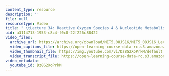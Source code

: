 ```yaml
---
content_type: resource
description: ''
file: null
resourcetype: Video
title: " \tLecture 34: Reactive Oxygen Species 4 & Nucleotide Metabolism 1"
uid: a3114713-1953-c8c4-f0c8-22f226c88422
video_files:
  archive_url: https://archive.org/download/MIT5.08JS16/MIT5_08JS16_Lecture_34_300k.mp4
  video_captions_file: https://open-learning-course-data-rc.s3.amazonaws.com/5-08j-biological-chemistry-ii-spring-2016/2e2163f5b79153d8af5e63662d2b9b91_Dz8G2XoPrkM.vtt
  video_thumbnail_file: https://img.youtube.com/vi/Dz8G2XoPrkM/default.jpg
  video_transcript_file: https://open-learning-course-data-rc.s3.amazonaws.com/5-08j-biological-chemistry-ii-spring-2016/9aef4f053a05d4d4e8981abbc4ec1bc7_Dz8G2XoPrkM.pdf
video_metadata:
  youtube_id: Dz8G2XoPrkM
---
```


